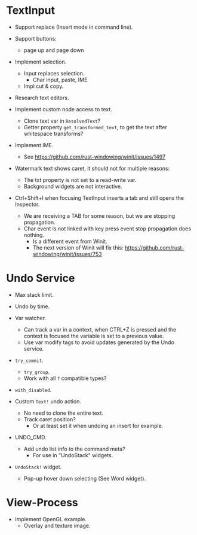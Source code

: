 # TextInput

* Support replace (Insert mode in command line).
* Support buttons:
    - page up and page down
* Implement selection.
    - Input replaces selection.
        - Char input, paste, IME
    - Impl cut & copy.
* Research text editors.

* Implement custom node access to text.
    - Clone text var in `ResolvedText`?
    - Getter property `get_transformed_text`, to get the text after whitespace transforms?

* Implement IME.
    - See https://github.com/rust-windowing/winit/issues/1497

* Watermark text shows caret, it should not for multiple reasons:
    - The txt property is not set to a read-write var.
    - Background widgets are not interactive.

* Ctrl+Shift+I when focusing TextInput inserts a tab and still opens the Inspector.
    - We are receiving a TAB for some reason, but we are stopping propagation.
    - Char event is not linked with key press event stop propagation does nothing.
        - Is a different event from Winit.
        - The next version of Winit will fix this: https://github.com/rust-windowing/winit/issues/753

# Undo Service

* Max stack limit.
* Undo by time.
* Var watcher.
    - Can track a var in a context, when CTRL+Z is pressed and the context is focused
      the variable is set to a previous value.
    - Use var modify tags to avoid updates generated by the Undo service.
* `try_commit`.
    - `try_group`.
    - Work with all `?` compatible types?
* `with_disabled`.

* Custom `Text!` undo action.
    - No need to clone the entire text.
    - Track caret position?
        - Or at least set it when undoing an insert for example.

- UNDO_CMD.
    - Add undo list info to the command meta?
        - For use in "UndoStack" widgets.

- `UndoStack!` widget.
    - Pop-up hover down selecting (See Word widget).

# View-Process

* Implement OpenGL example.
    - Overlay and texture image.

